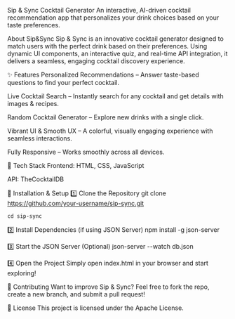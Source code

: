   Sip & Sync Cocktail Generator
An interactive, AI-driven cocktail recommendation app that personalizes your drink choices based on your taste preferences.

 About Sip&Sync
Sip & Sync is an innovative cocktail generator designed to match users with the perfect drink based on their preferences. 
Using dynamic UI components, an interactive quiz, and real-time API integration, it delivers a seamless, engaging cocktail discovery experience.


✨ Features
 Personalized Recommendations – Answer taste-based questions to find your perfect cocktail.

 Live Cocktail Search – Instantly search for any cocktail and get details with images & recipes.

 Random Cocktail Generator – Explore new drinks with a single click.

 Vibrant UI & Smooth UX – A colorful, visually engaging experience with seamless interactions.

 Fully Responsive – Works smoothly across all devices.


🔧 Tech Stack
Frontend: HTML, CSS, JavaScript

API: TheCocktailDB


📌 Installation & Setup
1️⃣ Clone the Repository
    git clone https://github.com/your-username/sip-sync.git
    
    cd sip-sync 
    
2️⃣ Install Dependencies (if using JSON Server)
    npm install -g json-server
    
3️⃣ Start the JSON Server (Optional)
    json-server --watch db.json
    
4️⃣ Open the Project
Simply open index.html in your browser and start exploring!


🤝 Contributing
Want to improve Sip & Sync? Feel free to fork the repo, create a new branch, and submit a pull request!

📜 License
This project is licensed under the Apache License.
